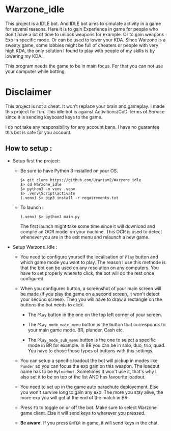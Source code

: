 # Warzone_idle

This project is a IDLE bot. And IDLE bot aims to simulate activity in a game for several reasons. Here it is to gain Experience in game for people who don't have a lot of time to unlock weapons for example. Or to gain weapons Exp in specific mode. Or can be used to lower your KDA. Since Warzone is a sweaty game, some lobbies might be full of cheaters or people with very high KDA, the only solution I found to play with people of my skills is by lowering my KDA.

This program needs the game to be in main focus. For that you can not use your computer while botting.

# Disclaimer 

This project is not a cheat. It won't replace your brain and gameplay. I made this project for fun. This idle bot is against Activitions/CoD Terms of Service since it is sending keyboard keys to the game.

I do not take any responsibility for any account bans. I have no guarantee this bot is safe for you account.

## How to setup :

* Setup first the project:

    * Be sure to have Python 3 installed on your OS.

        ```shell
        $> git clone https://github.com/Uranium2/Warzone_idle
        $> cd Warzone_idle
        $> python3 -m venv .venv
        $> .venv\Script\activate
        (.venv) $> pip3 install -r requirements.txt
        ```

    * To launch :

        ```shell
        (.venv) $> python3 main.py
        ```
        The first launch might take some time since it will download and compile an OCR model on your nachine. This OCR is used to detect whenever you are in the exit menu and relaunch a new game.

* Setup Warzone_idle :

    * You need to configure yourself the localisation of `Play` button and which game mode you want to play. The reason I use this methode is that the bot can be used on any resolution on any computers. You have to set properly where to click, the bot will do the rest once configured.

    * When you configures button, a screenshot of your main screen will be made (if you play the game on a second screen, it won't detect your second screen). Then you will have to draw a rectangle on the buttons the bot needs to click.

        * The `Play` button in the one on the top left corner of your screen.

        * The `Play_mode_main_menu` button is the button that corresponds to your main game mode. BR, plunder, Cash etc.

        * The `Play_mode_sub_menu` button is the one to select a specific mode in BR for example. In BR you can be in solo, duo, trio, quad. You have to chose those types of buttons with this settings.

    * You can setup a specific loadout the bot will pickup in modes like `Punder` so you can focus the exp gain on this weapon. The loadout name has to be `Myloadout`. Sometimes it won't use it, that's why I also set it to be on top of the list AND has favourite loadout.

    * You need to set up in the game auto parachute deployement. Else you won't survive long to gain any exp. The more you stay alive, the more exp you will get at the end of the match in BR. 

    * Press `F3` to toggle on or off the bot. Make sure to select Warzone game client. Else it will send keys to wherever you pressed.

    * __Be aware.__ If you press `ENTER` in game, it will send keys in the chat.